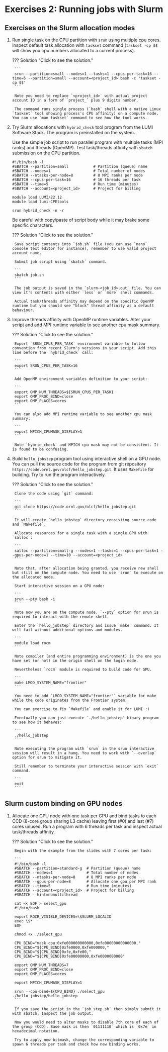 # Exercises 2: Running jobs with Slurm

## Exercises on the Slurm allocation modes

1. Run single task on the CPU partition with `srun` using multiple cpu cores. Inspect default task allocation with `taskset` command (`taskset -cp $$` will show you cpu numbers allocated to a current process). 

	??? Solution "Click to see the solution."
		
		```
		srun --partition=small --nodes=1 --tasks=1 --cpus-per-task=16 --time=5 --partition=small --account=<project_id> bash -c 'taskset -cp $$' 
		```
		
		Note you need to replace `<project_id>` with actual project account ID in a form of `project_` plus 9 digits number.
		
		The command runs single process (`bash` shell with a native Linux `taskset` tool showing process's CPU affinity) on a compute node. You can use `man taskset` command to see how the tool works.

2. Try Slurm allocations with `hybrid_check` tool program from the LUMI Software Stack. The program is preinstalled on the system. 

	Use the simple job script to run parallel program with multiple tasks (MPI ranks) and threads (OpenMP). Test task/threads affinity with `sbatch` submission on the CPU partition.
	
	```
	#!/bin/bash -l
	#SBATCH --partition=small           # Partition (queue) name
	#SBATCH --nodes=1                   # Total number of nodes
	#SBATCH --ntasks-per-node=8         # 8 MPI ranks per node
	#SBATCH --cpus-per-task=16          # 16 threads per task
	#SBATCH --time=5                    # Run time (minutes)
	#SBATCH --account=<project_id>      # Project for billing

	module load LUMI/22.12
	module load lumi-CPEtools

	srun hybrid_check -n -r
	``` 

	Be careful with copy/paste of script body while it may brake some specific characters.

	??? Solution "Click to see the solution."
		
		Save script contents into `job.sh` file (you can use `nano` console text editor for instance), remember to use valid project account name.
		
		Submit job script using `sbatch` command. 
		
		```
		sbatch job.sh
		```
		
		The job output is saved in the `slurm-<job_id>.out` file. You can view it's contents with either `less` or `more` shell commands.
		
		Actual task/threads affinity may depend on the specific OpenMP runtime but you should see "block" thread affinity as a default behaviour.

3. Improve threads affinity with OpenMP runtime variables. Alter your script and add MPI runtime variable to see another cpu mask summary. 

	??? Solution "Click to see the solution."
		
		Export `SRUN_CPUS_PER_TASK` environment variable to follow convention from recent Slurm's versions in your script. Add this line before the `hybrid_check` call:
		
		```
		export SRUN_CPUS_PER_TASK=16 
		```
		
		Add OpenMP environment variables definition to your script:
		
		```
		export OMP_NUM_THREADS=${SRUN_CPUS_PER_TASK}
		export OMP_PROC_BIND=close
		export OMP_PLACES=cores
		```
		
		You can also add MPI runtime variable to see another cpu mask summary:
		
		```
		export MPICH_CPUMASK_DISPLAY=1
		```
		
		Note `hybrid_check` and MPICH cpu mask may not be consistent. It is found to be confusing.

4. Build `hello_jobstep` program tool using interactive shell on a GPU node. You can pull the source code for the program from git repository `https://code.ornl.gov/olcf/hello_jobstep.git`. It uses `Makefile` for building. Try to run the program interactively. 

	??? Solution "Click to see the solution."
		
		Clone the code using `git` command:
		
		```
		git clone https://code.ornl.gov/olcf/hello_jobstep.git
		```
		
		It will create `hello_jobstep` directory consisting source code and `Makefile`.
		
		Allocate resources for a single task with a single GPU with `salloc`:
		
		```
		salloc --partition=small-g --nodes=1 --tasks=1 --cpus-per-task=1 --gpus-per-node=1 --time=10 --account=<project_id>
		```
		
		Note that, after allocation being granted, you receive new shell but still on the compute node. You need to use `srun` to execute on the allocated node. 
		
		Start interactive session on a GPU node:
		
		```
		srun --pty bash -i
		```
		
		Note now you are on the compute node. `--pty` option for srun is required to interact with the remote shell.
		
		Enter the `hello_jobstep` directory and issue `make` command. It will fail without additional options and modules.
		
		```
		module load rocm
		```
		
		Note compiler (and entire programming environment) is the one you have set (or not) in the origin shell on the login node.  
		
		Nevertheless `rocm` module is required to build code for GPU.
		
		```
		make LMOD_SYSTEM_NAME="frontier"
		```
		
		You need to add `LMOD_SYSTEM_NAME="frontier"` variable for make while the code originates from the Frontier system.
		
		You can exercise to fix `Makefile` and enable it for LUMI :)
		
		Eventually you can just execute `./hello_jobstep` binary program to see how it behaves:
		
		```
		./hello_jobstep
		```
		
		Note executing the program with `srun` in the srun interactive session will result in a hang. You need to work with `--overlap` option for srun to mitigate it.
		
		Still remember to terminate your interactive session with `exit` command.
		
		```
		exit
		``` 

## Slurm custom binding on GPU nodes

1. Allocate one GPU node with one task per GPU and bind tasks to each CCD (8-core group sharing L3 cache) leaving first (#0) and last (#7) cores unused. Run a program with 6 threads per task and inspect actual task/threads affinity.

	??? Solution "Click to see the solution."
		
		Begin with the example from the slides with 7 cores per task:
		
		```
		#!/bin/bash -l
		#SBATCH --partition=standard-g  # Partition (queue) name
		#SBATCH --nodes=1               # Total number of nodes
		#SBATCH --ntasks-per-node=8     # 8 MPI ranks per node
		#SBATCH --gpus-per-node=8       # Allocate one gpu per MPI rank
		#SBATCH --time=5                # Run time (minutes)
		#SBATCH --account=<project_id>  # Project for billing
		#SBATCH --hint=nomultithread
		
		cat << EOF > select_gpu
		#!/bin/bash
		
		export ROCR_VISIBLE_DEVICES=\$SLURM_LOCALID
		exec \$*
		EOF
		
		chmod +x ./select_gpu
		
		CPU_BIND="mask_cpu:0xfe000000000000,0xfe00000000000000,"
		CPU_BIND="${CPU_BIND}0xfe0000,0xfe000000,"
		CPU_BIND="${CPU_BIND}0xfe,0xfe00,"
		CPU_BIND="${CPU_BIND}0xfe00000000,0xfe0000000000"
		
		export OMP_NUM_THREADS=7
		export OMP_PROC_BIND=close
		export OMP_PLACES=cores
		
		export MPICH_CPUMASK_DISPLAY=1
		
		srun --cpu-bind=${CPU_BIND} ./select_gpu ./hello_jobstep/hello_jobstep
		```
		
		If you save the script in the `job_step.sh` then simply submit it with sbatch. Inspect the job output.
		
		Now you would need to alter masks to disable 7th core of each of the group (CCD). Base mask is then `01111110` which is `0x7e` in hexadecimal notation.
		
		Try to apply new bitmask, change the corresponding variable to spawn 6 threads per task and check how new binding works.
